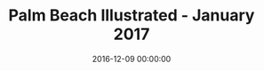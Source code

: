 ---
title: Palm Beach Illustrated - January 2017
date: 2016-12-09 00:00:00
summary_markdown: 'Exquisite Pair of South Sea Cultured Pearls Baroque Drop Earrings, 28.3 x 24.5 x 19.2mm, with 5.43 ctw of Pave Diamonds, set in 18K White Gold. &nbsp;Earrings are featured in the December 9th, Financial Times, How to Spend It.&nbsp;'
featured_image: /uploads/Palm Beach Illustrated.jpg
---